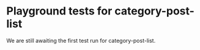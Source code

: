 # Playground tests for category-post-list
We are still awaiting the first test run for category-post-list.
